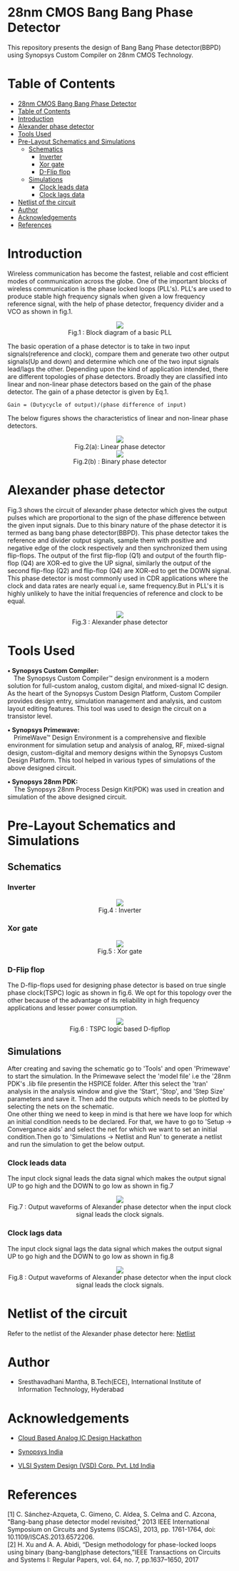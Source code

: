 # 28nm CMOS Bang Bang Phase Detector

This repository presents the design of Bang Bang Phase detector(BBPD) using Synopsys Custom Compiler on 28nm CMOS Technology.

# Table of Contents

- [28nm CMOS Bang Bang Phase Detector](#28nm-cmos-bang-bang-phase-detector)
- [Table of Contents](#table-of-contents)
- [Introduction](#introduction)
- [Alexander phase detector](#alexander-phase-detector)
- [Tools Used](#tools-used)
- [Pre-Layout Schematics and Simulations](#pre-layout-schematics-and-simulations)
  - [Schematics](#schematics)
    - [Inverter](#inverter)
    - [Xor gate](#xor-gate)
    - [D-Flip flop](#d-flip-flop)
  - [Simulations](#simulations)
    - [Clock leads data](#clock-leads-data)
    - [Clock lags data](#clock-lags-data)
- [Netlist of the circuit](#netlist-of-the-circuit)
- [Author](#author)
- [Acknowledgements](#acknowledgements)
- [References](#references)

# Introduction

Wireless communication has become the fastest, reliable and cost efficient modes of communication across the globe. One of the important blocks of wireless communication is the phase locked loops (PLL's). PLL's are used to produce stable high frequency signals when given a low frequency reference signal, with the help of phase detector, frequency divider and a VCO as shown in fig.1.
<p align = "center">
<img src = "Images/PLL.jpg"></br>
    Fig.1 : Block diagram of a basic PLL
<p>

The basic operation of a phase detector is to take in two input signals(reference and clock), compare them and generate two other output signals(Up and down) and determine which one of the two input signals lead/lags the other. Depending upon the kind of application intended, there are different topologies of phase detectors. Broadly they are classified into linear and non-linear phase detectors based on the gain of the phase detector. The gain of a phase detector is given by Eq.1.

    Gain = (Dutycycle of output)/(phase difference of input)
The below figures shows the characteristics of linear and non-linear phase detectors.

<p align = "center">
<img src = "Images/linearPDgain.png"></br>
    Fig.2(a): Linear phase detector</br>
<img src = "Images/BBPDgain.png"></br>
    Fig.2(b) : Binary phase detector
<p>

# Alexander phase detector

Fig.3 shows the circuit of alexander phase detector which gives the output pulses which are proportional to the sign of the phase difference between the given input signals. Due to this binary nature of the phase detector it is termed as bang bang phase detector(BBPD). This phase detector takes the reference and divider output signals, sample them with positive and negative edge of the clock respectively and then synchronized them using flip-flops. The output of the first flip-flop (Q1) and output of the fourth flip-flop (Q4) are XOR-ed to give the UP signal, similarly the output of the second flip-flop (Q2) and flip-flop (Q4) are XOR-ed to get the DOWN signal. This phase detector is most commonly used in CDR applications where the clock and data rates are nearly equal i.e, same frequency.But in PLL's it is highly unlikely to have the initial frequencies of reference and clock to be equal.

<p align = "center">
<img src = "Images/Alexander-PD.jpg"></br>
    Fig.3 : Alexander phase detector
<p>

# Tools Used

<b>• Synopsys Custom Compiler:</b></br>
&emsp;The Synopsys Custom Compiler™ design environment is a modern solution for full-custom analog, custom digital, and mixed-signal IC design. As the heart of the Synopsys Custom Design Platform, Custom Compiler provides design entry, simulation management and analysis, and custom layout editing features. This tool was used to design the circuit on a transistor level.

<b>• Synopsys Primewave:</b></br>
&emsp;PrimeWave™ Design Environment is a comprehensive and flexible environment for simulation setup and analysis of analog, RF, mixed-signal design, custom-digital and memory designs within the Synopsys Custom Design Platform. This tool helped in various types of simulations of the above designed circuit.

<b>• Synopsys 28nm PDK:</b></br>
&emsp;The Synopsys 28nm Process Design Kit(PDK) was used in creation and simulation of the above designed circuit.

# Pre-Layout Schematics and Simulations

## Schematics

### Inverter

<p align = "center">
<img src = "Images/inverter.png"></br>
    Fig.4 : Inverter
<p>

### Xor gate

<p align = "center">
<img src = "Images/xorgate.png"></br>
    Fig.5 : Xor gate
<p>

### D-Flip flop

The D-flip-flops used for designing phase detector is based on true single phase clock(TSPC) logic as shown in fig.6. We opt for this topology over the other because of the advantage of its reliability in high frequency applications and lesser power consumption.
<p align = "center">
<img src = "Images/flipflop.png"></br>
    Fig.6 : TSPC logic based D-fipflop
<p>

## Simulations

After creating and saving the schematic go to 'Tools' and open 'Primewave' to start the simulation. In the Primewave select the 'model file' i.e the '28nm PDK's .lib file presentin the HSPICE folder. After this select the 'tran' analysis in the analysis window and give the 'Start', 'Stop', and 'Step Size' parameters and save it. Then add the outputs which needs to be plotted by selecting the nets on the schematic.</br>
One other thing we need to keep in mind is that here we have loop for which an initial condition needs to be declared. For that, we have to go to 'Setup -> Convergance aids' and select the net for which we want to set an initial condition.Then go to 'Simulations -> Netlist and Run' to generate a netlist and run the simulation to get the below output.

### Clock leads data

The input clock signal leads the data signal which makes the output signal UP to go high and the DOWN to go low as shown in fig.7
<p align = "center">
<img src = "Images/lead.png"></br>
    Fig.7 : Output waveforms of Alexander phase detector when the input clock signal leads the clock signals.
<p>

### Clock lags data

The input clock signal lags the data signal which makes the output signal UP to go high and the DOWN to go low as shown in fig.8
<p align = "center">
<img src = "Images/lag.png"></br>
    Fig.8 : Output waveforms of Alexander phase detector when the input clock signal leads the clock signals.
<p>

# Netlist of the circuit

Refer to the netlist of the Alexander phase detector here:  <a href = 'bbpd.sim'>Netlist</a>

# Author

- Sresthavadhani Mantha, B.Tech(ECE), International Institute of Information Technology, Hyderabad

# Acknowledgements

- <a href='https://www.iith.ac.in/events/2022/02/15/Cloud-Based-Analog-IC-Design-Hackathon/'>Cloud Based Analog IC Design Hackathon</a></br>

- <a href='https://www.synopsys.com/'>Synopsys India</a></br>
- <a href='https://www.vlsisystemdesign.com/'>VLSI System Design (VSD) Corp. Pvt. Ltd India</a></br>

# References

[1] C. Sánchez-Azqueta, C. Gimeno, C. Aldea, S. Celma and C. Azcona, "Bang-bang phase detector model revisited," 2013 IEEE International Symposium on Circuits and Systems (ISCAS), 2013, pp. 1761-1764, doi: 10.1109/ISCAS.2013.6572206.</br>
[2] H.  Xu  and  A.  A.  Abidi,  “Design  methodology  for  phase-locked  loops  using  binary  (bang-bang)phase detectors,”IEEE Transactions on Circuits and Systems I: Regular Papers, vol. 64, no. 7, pp.1637–1650, 2017
